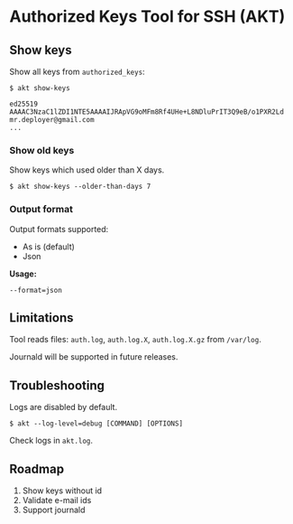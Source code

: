 # Authorized Keys Tool for SSH (AKT)

## Show keys

Show all keys from `authorized_keys`:

```shell
$ akt show-keys

ed25519 AAAAC3NzaC1lZDI1NTE5AAAAIJRApVG9oMFm8Rf4UHe+L8NDluPrIT3Q9eB/o1PXR2Ld mr.deployer@gmail.com
...
```

### Show old keys

Show keys which used older than X days.

```shell
$ akt show-keys --older-than-days 7
```

### Output format

Output formats supported:
- As is (default)
- Json

**Usage:**

```
--format=json
```

## Limitations

Tool reads files: `auth.log`, `auth.log.X`, `auth.log.X.gz` from `/var/log`.

Journald will be supported in future releases.

## Troubleshooting

Logs are disabled by default.

```shell
$ akt --log-level=debug [COMMAND] [OPTIONS]
```

Check logs in `akt.log`.

## Roadmap

1. Show keys without id
2. Validate e-mail ids
3. Support journald
